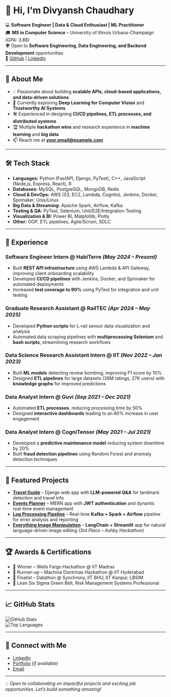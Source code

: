 # 👋 Hi, I'm Divyansh Chaudhary  

💻 **Software Engineer | Data & Cloud Enthusiast | ML Practitioner**  
🎓 **MS in Computer Science** – University of Illinois Urbana-Champaign *(GPA: 3.88)*  
🌍 Open to **Software Engineering, Data Engineering, and Backend Development** opportunities  
🔗 [GitHub](https://github.com/itsDV7) | [LinkedIn](https://www.linkedin.com/in/divyansh7c)  

---

## 🚀 About Me  

- 💡 Passionate about building **scalable APIs, cloud-based applications, and data-driven solutions**  
- 🌱 Currently exploring **Deep Learning for Computer Vision** and **Trustworthy AI Systems**  
- 🛠️ Experienced in designing **CI/CD pipelines, ETL processes, and distributed systems**  
- 🏆 Multiple **hackathon wins** and research experience in **machine learning** and **big data**  
- 📫 Reach me at **your.email@example.com**  

---

## 🛠️ Tech Stack  

- **Languages:** Python (FastAPI, Django, PyTest), C++, JavaScript (Node.js, Express, React), R  
- **Databases:** MySQL, PostgreSQL, MongoDB, Redis  
- **Cloud & DevOps:** AWS (S3, EC2, Lambda, Cognito), Jenkins, Docker, Spinnaker, Unix/Linux  
- **Big Data & Streaming:** Apache Spark, Airflow, Kafka  
- **Testing & QA:** PyTest, Selenium, Unit/E2E/Integration Testing  
- **Visualization & BI:** Power BI, Matplotlib, Plotly  
- **Other:** OOP, ETL pipelines, Agile/Scrum, SDLC  

---

## 💼 Experience  

### **Software Engineer Intern** @ HabiTerre *(May 2024 – Present)*  
- Built **REST API infrastructure** using AWS Lambda & API Gateway, improving client onboarding scalability  
- Developed **CI/CD pipelines** with Jenkins, Docker, and Spinnaker for automated deployments  
- Increased **test coverage to 90%** using PyTest for integration and unit testing  

### **Graduate Research Assistant** @ RailTEC *(Apr 2024 – May 2025)*  
- Developed **Python scripts** for L-rail sensor data visualization and analysis  
- Automated data scraping pipelines with **multiprocessing Selenium** and **bash scripts**, streamlining research workflows  

### **Data Science Research Assistant Intern** @ IIT *(Nov 2022 – Jan 2023)*  
- Built **ML models** detecting review bombing, improving F1 score by 10%  
- Designed **ETL pipelines** for large datasets (26M ratings, 27K users) with **knowledge graphs** for improved predictions  

### **Data Analyst Intern** @ Guvi *(Sep 2021 – Dec 2021)*  
- Automated **ETL processes**, reducing processing time by 50%  
- Designed **interactive dashboards** leading to an 80% increase in user engagement  

### **Data Analyst Intern** @ CogniTensor *(May 2021 – Jul 2021)*  
- Developed a **predictive maintenance model** reducing system downtime by 20%  
- Built **fraud detection pipelines** using Random Forest and anomaly detection techniques  

---

## 🚀 Featured Projects  

- **[Travel Guide](#)** – Django web app with **LLM-powered Q&A** for landmark detection and travel info  
- **[Events Planner](#)** – MERN app with **JWT authentication** and dynamic real-time event management  
- **[Log Processing Pipeline](#)** – Real-time **Kafka + Spark + Airflow** pipeline for error analysis and reporting  
- **[Everything Image Manipulation](#)** – **LangChain + Streamlit** app for natural language-driven image editing *(3rd Place – Ashby Hackathon)*  

---

## 🏆 Awards & Certifications  

- 🥇 Winner – Wells Fargo Hackathon @ IIT Madras  
- 🥈 Runner-up – Machina Doctrinas Hackathon @ IIT Hyderabad  
- 🏅 Finalist – Datathon @ Synchrony, IIT BHU, IIT Kanpur, LBSIM  
- 📜 Lean Six Sigma Green Belt, Risk Management Systems Professional  

---

## 📈 GitHub Stats  

![GitHub Stats](https://github-readme-stats.vercel.app/api?username=itsDV7&show_icons=true&theme=default)  
![Top Languages](https://github-readme-stats.vercel.app/api/top-langs/?username=itsDV7&layout=compact)  

---

## 🤝 Connect with Me  

- [LinkedIn](https://www.linkedin.com/in/divyansh7c)  
- [Portfolio](#) *(if available)*  
- [Email](mailto:divyansh7c@gmail.com)  

---

💡 *Open to collaborating on impactful projects and exciting job opportunities. Let’s build something amazing!*  
